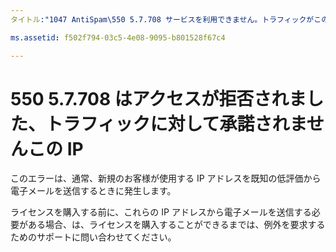 ```yaml
---
タイトル:"1047 AntiSpam\550 5.7.708 サービスを利用できません。トラフィックがこの IP から使用できないアクセスが拒否されました"ms.author: chrisda 作成者: chrisda マネージャー: serdars ms.date: 9/28/2018 ms.audience: it プロフェッショナルの ms.topic: ロボットの記事: NOINDEX、NOFOLLOW localization_priority: 優先順位

ms.assetid: f502f794-03c5-4e08-9095-b801528f67c4

---
```




# <a name="550-57708-access-denied-traffic-not-accepted-from-this-ip"></a>550 5.7.708 はアクセスが拒否されました、トラフィックに対して承諾されませんこの IP

このエラーは、通常、新規のお客様が使用する IP アドレスを既知の低評価から電子メールを送信するときに発生します。
  
ライセンスを購入する前に、これらの IP アドレスから電子メールを送信する必要がある場合、は、ライセンスを購入することができるまでは、例外を要求するためのサポートに問い合わせてください。
  

